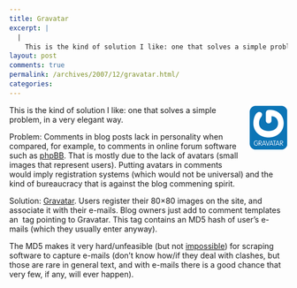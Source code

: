 ```yaml
---
title: Gravatar
excerpt: |
  |
    This is the kind of solution I like: one that solves a simple problem, in a very elegant way. Problem: Comments in blog posts lack in personality when compared, for example, to comments in online forum software such as phpBB....
layout: post
comments: true
permalink: /archives/2007/12/gravatar.html/
categories:
---
```

<span class="mt-enclosure mt-enclosure-image"><img title="Gravatar Logo" src="/archives/img/gravatar_logo.gif" width="69" height="80" class="mt-image-right" style="float: right; margin: 0 0 20px 20px;" /></span>This is the kind of solution I like: one that solves a simple problem, in a very elegant way.

Problem: Comments in blog posts lack in personality when compared, for example, to comments in online forum software such as [phpBB][1]. That is mostly due to the lack of avatars (small images that represent users). Putting avatars in comments would imply registration systems (which would not be universal) and the kind of bureaucracy that is against the blog commening spirit.

Solution: [Gravatar][2]. Users register their 80&#215;80 images on the site, and associate it with their e-mails. Blog owners just add to comment templates an <img> tag pointing to Gravatar. This tag contains an MD5 hash of user&#8217;s e-mails (which they usually enter anyway).

The MD5 makes it very hard/unfeasible (but not [impossible][3]) for scraping software to capture e-mails (don&#8217;t know how/if they deal with clashes, but those are rare in general text, and with e-mails there is a good chance that very few, if any, will ever happen).

 [1]: http://www.phpbb.com/
 [2]: http://site.gravatar.com/
 [3]: http://md5.rednoize.com/

